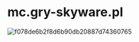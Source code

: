 # mc.gry-skyware.pl
![f078de6b2f8d6b90db20887d74360765](https://user-images.githubusercontent.com/86167193/122784525-d71dd400-d2b2-11eb-995c-2e2bc7ccc407.gif)
